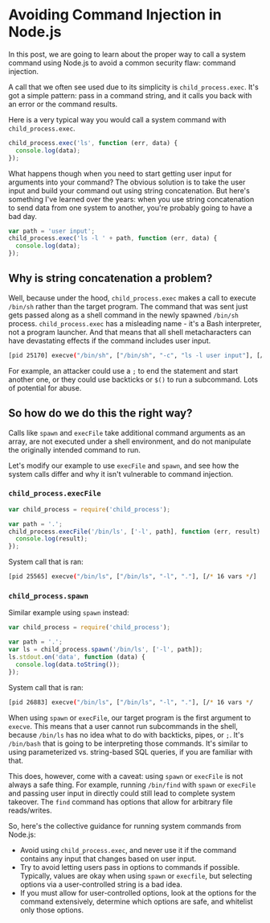 # Avoiding Command Injection in Node.js

In this post, we are going to learn about the proper way to call a system command using Node.js to avoid a common security flaw: command injection.

A call that we often see used due to its simplicity is `child_process.exec`. It's got a simple pattern: pass in a command string, and it calls you back with an error or the command results.

Here is a very typical way you would call a system command with `child_process.exec`.

```js
child_process.exec('ls', function (err, data) {
  console.log(data);
});
```

What happens though when you need to start getting user input for arguments into your command? The obvious solution is to take the user input and build your command out using string concatenation. But here's something I've learned over the years: when you use string concatenation to send data from one system to another, you're probably going to have a bad day.

```js
var path = 'user input';
child_process.exec('ls -l ' + path, function (err, data) {
  console.log(data);
});
```

## Why is string concatenation a problem?

Well, because under the hood, `child_process.exec` makes a call to execute `/bin/sh` rather than the target program. The command that was sent just gets passed along as a shell command in the newly spawned `/bin/sh` process. `child_process.exec` has a misleading name - it's a Bash interpreter, not a program launcher. And that means that all shell metacharacters can have devastating effects if the command includes user input.

```sh
[pid 25170] execve("/bin/sh", ["/bin/sh", "-c", "ls -l user input"], [/* 16 vars */]
```

For example, an attacker could use a `;` to end the statement and start another one, or they could use backticks or `$()` to run a subcommand. Lots of potential for abuse.

## So how do we do this the right way?

Calls like `spawn` and `execFile` take additional command arguments as an array, are not executed under a shell environment, and do not manipulate the originally intended command to run.

Let's modify our example to use `execFile` and `spawn`, and see how the system calls differ and why it isn't vulnerable to command injection.

### `child_process.execFile`

```js
var child_process = require('child_process');

var path = '.';
child_process.execFile('/bin/ls', ['-l', path], function (err, result) {
  console.log(result);
});
```

System call that is ran:

```sh
[pid 25565] execve("/bin/ls", ["/bin/ls", "-l", "."], [/* 16 vars */]
```

### `child_process.spawn`

Similar example using `spawn` instead:

```js
var child_process = require('child_process');

var path = '.';
var ls = child_process.spawn('/bin/ls', ['-l', path]);
ls.stdout.on('data', function (data) {
  console.log(data.toString());
});
```

System call that is ran:

```sh
[pid 26883] execve("/bin/ls", ["/bin/ls", "-l", "."], [/* 16 vars */
```

When using `spawn` or `execFile`, our target program is the first argument to `execve`. This means that a user cannot run subcommands in the shell, because `/bin/ls` has no idea what to do with backticks, pipes, or `;`. It's `/bin/bash` that is going to be interpreting those commands. It's similar to using parameterized vs. string-based SQL queries, if you are familiar with that.

This does, however, come with a caveat: using `spawn` or `execFile` is not always a safe thing. For example, running `/bin/find` with `spawn` or `execFile` and passing user input in directly could still lead to complete system takeover. The `find` command has options that allow for arbitrary file reads/writes.

So, here's the collective guidance for running system commands from Node.js:

- Avoid using `child_process.exec`, and never use it if the command contains any input that changes based on user input.
- Try to avoid letting users pass in options to commands if possible. Typically, values are okay when using `spawn` or `execfile`, but selecting options via a user-controlled string is a bad idea.
- If you must allow for user-controlled options, look at the options for the command extensively, determine which options are safe, and whitelist only those options.
